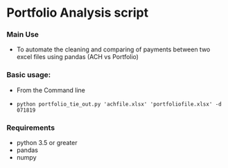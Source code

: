 # Portfolio Analysis script

### Main Use
- To automate the cleaning and comparing of payments between two excel files using pandas (ACH vs Portfolio)


### Basic usage:
- From the Command line

- ` python portfolio_tie_out.py 'achfile.xlsx' 'portfoliofile.xlsx' -d 071819 `

### Requirements
- python 3.5 or greater
- pandas
- numpy
